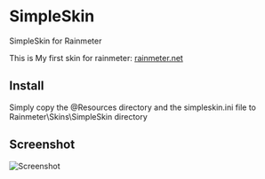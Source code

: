 SimpleSkin
==========

SimpleSkin for Rainmeter

This is My first skin for rainmeter: [rainmeter.net](http://rainmeter.net)

## Install

Simply copy the @Resources directory and the simpleskin.ini file to Rainmeter\Skins\SimpleSkin directory

## Screenshot

![Screenshot](http://i.imgur.com/FlbXj34.png)
